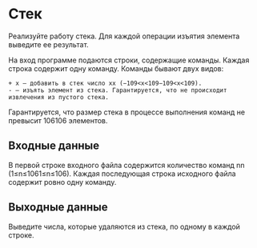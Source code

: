 # Стек

Реализуйте работу стека. Для каждой операции изъятия элемента выведите ее результат.

На вход программе подаются строки, содержащие команды. Каждая строка содержит одну команду. Команды бывают двух видов:

    + x – добавить в стек число xx (−109<x<109−109<x<109).
    - – изъять элемент из стека. Гарантируется, что не происходит извлечения из пустого стека.

Гарантируется, что размер стека в процессе выполнения команд не превысит 106106 элементов.

## Входные данные

В первой строке входного файла содержится количество команд nn (1≤n≤1061≤n≤106). Каждая последующая строка исходного файла содержит ровно одну команду.

## Выходные данные

Выведите числа, которые удаляются из стека, по одному в каждой строке.
